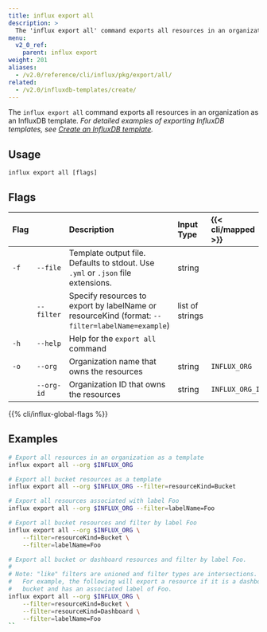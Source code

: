 ```yaml
---
title: influx export all
description: >
  The 'influx export all' command exports all resources in an organization as an InfluxDB template.
menu:
  v2_0_ref:
    parent: influx export
weight: 201
aliases:
  - /v2.0/reference/cli/influx/pkg/export/all/
related:
  - /v2.0/influxdb-templates/create/
---
```


The `influx export all` command exports all resources in an
organization as an InfluxDB template.
_For detailed examples of exporting InfluxDB templates, see
[Create an InfluxDB template](/v2.0/influxdb-templates/create/)._

## Usage
```
influx export all [flags]
```

## Flags
| Flag |            | Description                                                                                     | Input Type      | {{< cli/mapped >}} |
|:---- |:---        |:-----------                                                                                     |:----------      |:------------------ |
| `-f` | `--file`   | Template output file. Defaults to stdout. Use `.yml` or `.json` file extensions.                | string          |                    |
|      | `--filter` | Specify resources to export by labelName or resourceKind (format: `--filter=labelName=example`) | list of strings |
| `-h` | `--help`   | Help for the `export all` command                                                               |                 |                    |
| `-o` | `--org`    | Organization name that owns the resources                                                       | string          | `INFLUX_ORG`       |
|      | `--org-id` | Organization ID that owns the resources                                                         | string          | `INFLUX_ORG_ID`    |

{{% cli/influx-global-flags %}}

## Examples
```sh
# Export all resources in an organization as a template
influx export all --org $INFLUX_ORG

# Export all bucket resources as a template
influx export all --org $INFLUX_ORG --filter=resourceKind=Bucket

# Export all resources associated with label Foo
influx export all --org $INFLUX_ORG --filter=labelName=Foo

# Export all bucket resources and filter by label Foo
influx export all --org $INFLUX_ORG \
	--filter=resourceKind=Bucket \
	--filter=labelName=Foo

# Export all bucket or dashboard resources and filter by label Foo.
#
# Note: "like" filters are unioned and filter types are intersections.
#	For example, the following will export a resource if it is a dashboard or
#	bucket and has an associated label of Foo.
influx export all --org $INFLUX_ORG \
	--filter=resourceKind=Bucket \
	--filter=resourceKind=Dashboard \
	--filter=labelName=Foo
``
